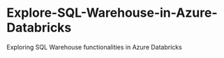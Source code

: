 # Explore-SQL-Warehouse-in-Azure-Databricks
Exploring SQL Warehouse functionalities in Azure Databricks
